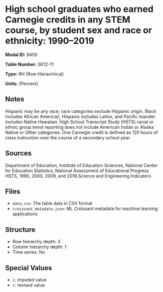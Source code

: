 # High school graduates who earned Carnegie credits in any STEM course, by student sex and race or ethnicity: 1990–2019

**Modal ID:** 9450

**Table Number:** SK12-11

**Type:** RH (Row Hierarchical)

**Units:** (Percent)

## Notes

Hispanic may be any race; race categories exclude Hispanic origin. Black includes African American, Hispanic includes Latino, and Pacific Islander includes Native Hawaiian. High School Transcript Study (HSTS) racial or ethnic group trend reporting does not include American Indian or Alaska Native or Other categories. One Carnegie credit is defined as 120 hours of class instruction over the course of a secondary school year.

## Sources

Department of Education, Institute of Education Sciences, National Center for Education Statistics, National Assessment of Educational Progress HSTS, 1990, 2000, 2009, and 2019.Science and Engineering Indicators

## Files

- `data.csv`: The table data in CSV format
- `croissant_metadata.json`: ML Croissant metadata for machine learning applications

## Structure

- Row hierarchy depth: 3
- Column hierarchy depth: 1
- Time series: No

## Special Values

- `i`: imputed value
- `r`: revised value
